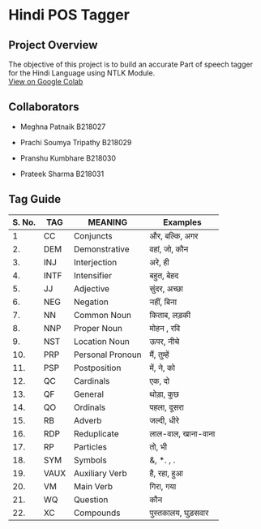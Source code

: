 # Hindi POS Tagger

## Project Overview

The objective of this project is to build an accurate Part of speech tagger for the Hindi Language using NTLK Module. <br/>
<a href="https://colab.research.google.com/github/pranshu2610/hindi-POS-tagger/blob/master/script.ipynb" target="_blank">View on Google Colab</a>

## Collaborators

* Meghna Patnaik B218027 

* Prachi Soumya Tripathy B218029 

* Pranshu Kumbhare B218030 

* Prateek Sharma B218031 

## Tag Guide


| S. No. | TAG | MEANING | Examples |
| ------ | --- | --------| -------- |
| 1 |  CC | Conjuncts | और, बल्कि, अगर |
| 2. | DEM | Demonstrative | वहां, जो, कौन |
| 3.| INJ| Interjection| अरे, ही|
| 4.| INTF| Intensifier| बहुत, बेहद|
| 5.| JJ| Adjective| सुंदर, अच्छा|
| 6.|NEG| Negation | नहीं, बिना |
| 7.| NN | Common Noun|  किताब, लड़की|
|8. | NNP | Proper Noun| मोहन , रवि|
|9.| NST | Location Noun | ऊपर, नीचे |
|10.| PRP |Personal Pronoun |मैं, तुम्हें |
|11.| PSP |Postposition|में, ने, को|
|12.|QC|Cardinals|एक, दो|
|13.|QF|General|थोड़ा, कुछ|
|14.|QO|Ordinals|पहला, दूसरा|
|15.|RB|Adverb|जल्दी, धीरे|
|16.|RDP|Reduplicate|लाल-वाल, खाना-वाना|
|17.|RP|Particles|तो, भी|
|18.|SYM|Symbols|&, *. , .|
|19.|VAUX|Auxiliary Verb|है, रहा, हुआ|
|20.| VM| Main Verb| गिरा, गया|
|21.|WQ|Question|कौन|
|22.|XC |Compounds |पुस्तकालय, घुड़सवार |
